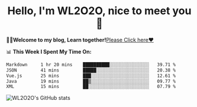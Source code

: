 <h1 align = "center">Hello, I'm WL2O2O, nice to meet you 👋</h1>

🧑‍💻**Welcome to my blog, Learn together!**[Please Click here❤️](https://wl2o2o.github.io)

📊 **This Week I Spent My Time On:**
<!--START_SECTION:waka-->

```txt
Markdown     1 hr 20 mins    ██████████░░░░░░░░░░░░░░░   39.71 %
JSON         41 mins         █████░░░░░░░░░░░░░░░░░░░░   20.38 %
Vue.js       25 mins         ███░░░░░░░░░░░░░░░░░░░░░░   12.61 %
Java         19 mins         ██▒░░░░░░░░░░░░░░░░░░░░░░   09.77 %
XML          15 mins         ██░░░░░░░░░░░░░░░░░░░░░░░   07.79 %
```

<!--END_SECTION:waka-->

![WL2O2O's GitHub stats](https://github-readme-stats.vercel.app/api?username=wl2o2o&show_icons=true)


<!--
**WL2O2O/WL2O2O** is a ✨ _special_ ✨ repository because its `README.md` (this file) appears on your GitHub profile.

Here are some ideas to get you started:

- 🔭 I’m currently working on ...
- 🌱 I’m currently learning ...
- 👯 I’m looking to collaborate on ...
- 🤔 I’m looking for help with ...
- 💬 Ask me about ...
- 📫 How to reach me: ...
- 😄 Pronouns: ...
- ⚡ Fun fact: ...
-->
